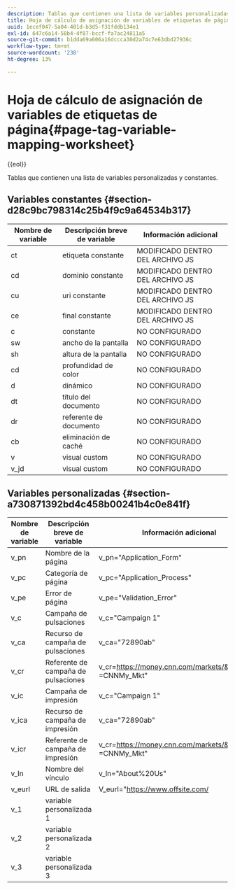 ```yaml
---
description: Tablas que contienen una lista de variables personalizadas y constantes.
title: Hoja de cálculo de asignación de variables de etiquetas de página
uuid: 1ecef047-5a04-401d-b3d5-f31fddb134e1
exl-id: 647c6a14-58b4-4f87-bccf-fa7ac24811a5
source-git-commit: b1dda69a606a16dccca30d2a74c7e63dbd27936c
workflow-type: tm+mt
source-wordcount: '238'
ht-degree: 13%

---
```


# Hoja de cálculo de asignación de variables de etiquetas de página{#page-tag-variable-mapping-worksheet}

{{eol}}

Tablas que contienen una lista de variables personalizadas y constantes.

## Variables constantes {#section-d28c9bc798314c25b4f9c9a64534b317}

| Nombre de variable | Descripción breve de variable | Información adicional |
|---|---|---|
| ct | etiqueta constante | MODIFICADO DENTRO DEL ARCHIVO JS |
| cd | dominio constante | MODIFICADO DENTRO DEL ARCHIVO JS |
| cu | uri constante | MODIFICADO DENTRO DEL ARCHIVO JS |
| ce | final constante | MODIFICADO DENTRO DEL ARCHIVO JS |
| c | constante | NO CONFIGURADO |
| sw | ancho de la pantalla | NO CONFIGURADO |
| sh | altura de la pantalla | NO CONFIGURADO |
| cd | profundidad de color | NO CONFIGURADO |
| d | dinámico | NO CONFIGURADO |
| dt | título del documento | NO CONFIGURADO |
| dr | referente de documento | NO CONFIGURADO |
| cb | eliminación de caché | NO CONFIGURADO |
| v | visual custom | NO CONFIGURADO |
| v_jd | visual custom | NO CONFIGURADO |

## Variables personalizadas {#section-a730871392bd4c458b00241b4c0e841f}

| Nombre de variable | Descripción breve de variable | Información adicional |
|---|---|---|
| v_pn | Nombre de la página | v_pn=&quot;Application_Form&quot; |
| v_pc | Categoría de página | v_pc=&quot;Application_Process&quot; |
| v_pe | Error de página | v_pe=&quot;Validation_Error&quot; |
| v_c | Campaña de pulsaciones | v_c=&quot;Campaign 1&quot; |
| v_ca | Recurso de campaña de pulsaciones | v_ca=&quot;72890ab&quot; |
| v_cr | Referente de campaña de pulsaciones | v_cr=https://money.cnn.com/markets/&amp;v_cp =CNNMy_Mkt&quot; |
| v_ic | Campaña de impresión | v_c=&quot;Campaign 1&quot; |
| v_ica | Recurso de campaña de impresión | v_ca=&quot;72890ab&quot; |
| v_icr | Referente de campaña de impresión | v_cr=https://money.cnn.com/markets/&amp;v_cp =CNNMy_Mkt&quot; |
| v_ln | Nombre del vínculo | v_ln=&quot;About%20Us&quot; |
| v_eurl | URL de salida | V_eurl=&quot;https://www.offsite.com/ |
| v_1 | variable personalizada 1 |  |
| v_2 | variable personalizada 2 |  |
| v_3 | variable personalizada 3 |  |
